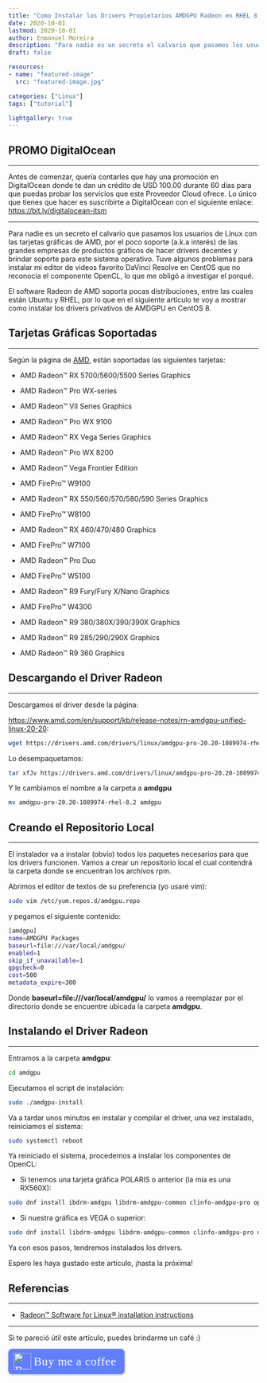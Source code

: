 ```yaml
---
title: "Como Instalar los Drivers Propietarios AMDGPU Radeon en RHEL 8 / Centos 8"
date: 2020-10-01
lastmod: 2020-10-01
author: Enmanuel Moreira
description: "Para nadie es un secreto el calvario que pasamos los usuarios de Linux con las tarjetas gráficas de AMD, por el poco soporte (a.k.a interés) de las grandes empresas de productos gráficos de hacer drivers decentes y brindar soporte para este sistema operativo. Tuve algunos problemas para instalar mi editor de videos favorito DaVinci Resolve en CentOS (al parecer el driver de código abierto no proporcionaba el soporte a OpenCL) lo que me obligó a investigar el porqué. AMD soporta pocas distribuciones, entre las cuales están Ubuntu y RHEL, por lo que en el siguiente artículo te voy a mostrar como instalar los drivers privativos de AMDGPU en CentOS 8."
draft: false

resources:
- name: "featured-image"
  src: "featured-image.jpg"

categories: ["Linux"]
tags: ["tutorial"]

lightgallery: true
---
```


<!--more-->

## PROMO DigitalOcean

***

Antes de comenzar, quería contarles que hay una promoción en DigitalOcean donde te dan un crédito de USD 100.00 durante 60 días para que puedas probar los servicios que este Proveedor Cloud ofrece. Lo único que tienes que hacer es suscribirte a DigitalOcean con el siguiente enlace: <https://bit.ly/digitalocean-itsm>

***

Para nadie es un secreto el calvario que pasamos los usuarios de Linux con las tarjetas gráficas de AMD, por el poco soporte (a.k.a interés) de las grandes empresas de productos gráficos de hacer drivers decentes y brindar soporte para este sistema operativo. Tuve algunos problemas para instalar mi editor de videos favorito DaVinci Resolve en CentOS que no reconocia el componente OpenCL, lo que me obligó a investigar el porqué.  


El software Radeon de AMD soporta pocas distribuciones, entre las cuales están Ubuntu y RHEL, por lo que en el siguiente artículo te voy a mostrar como instalar los drivers privativos de AMDGPU en CentOS 8.  

## Tarjetas Gráficas Soportadas

***

Según la página de [AMD](https://www.amd.com/en/support/kb/release-notes/rn-amdgpu-unified-linux-20-20), están soportadas las siguientes tarjetas:  

- AMD Radeon™ RX 5700/5600/5500 Series Graphics

- AMD Radeon™ Pro WX-series​

- AMD Radeon™ VII Series Graphics​

- AMD Radeon™ Pro WX 9100

- AMD Radeon™ RX Vega Series Graphics​

- AMD Radeon™ Pro WX 8200

- AMD Radeon™ Vega Frontier Edition

- ​AMD FirePro™ W9100

- AMD Radeon™ RX 550/560/570/580/590 Series Graphics

- AMD FirePro™ W8100

- AMD Radeon™ RX 460/470/480 Graphics

- AMD FirePro™ W7100

- AMD Radeon™ Pro Duo

- AMD FirePro™ W5100

- AMD Radeon™ R9 Fury/Fury X/Nano Graphics

- AMD FirePro™ W4300

- AMD Radeon™ R9 380/380X/390/390X Graphics

- AMD Radeon™ R9 285/290/290X Graphics 

- AMD Radeon™ R9 360 Graphics

## Descargando el Driver Radeon

***

Descargamos el driver desde la página:  

<https://www.amd.com/en/support/kb/release-notes/rn-amdgpu-unified-linux-20-20>:  

```bash
wget https://drivers.amd.com/drivers/linux/amdgpu-pro-20.20-1089974-rhel-8.2.tar.xz
```

Lo desempaquetamos:  


```bash
tar xfJv https://drivers.amd.com/drivers/linux/amdgpu-pro-20.20-1089974-rhel-8.2.tar.xz
```

Y le cambiamos el nombre a la carpeta a **amdgpu**

```bash
mv amdgpu-pro-20.20-1089974-rhel-8.2 amdgpu
```

## Creando el Repositorio Local

***

El instalador va a instalar (obvio) todos los paquetes necesarios para que los drivers funcionen. Vamos a crear un repositorio local el cual contendrá la carpeta donde se encuentran los archivos rpm.  

Abrimos el editor de textos de su preferencia (yo usaré vim):  

```bash
sudo vim /etc/yum.repos.d/amdgpu.repo
```

y pegamos el siguiente contenido:  

```bash
[amdgpu]
name=AMDGPU Packages
baseurl=file:///var/local/amdgpu/
enabled=1
skip_if_unavailable=1
gpgcheck=0
cost=500
metadata_expire=300
```

Donde **baseurl=file:///var/local/amdgpu/** lo vamos a reemplazar por el directorio donde se encuentre ubicada la carpeta **amdgpu**.    


## Instalando el Driver Radeon

***

Entramos a la carpeta **amdgpu**:  

```bash
cd amdgpu
```

Ejecutamos el script de instalación:  

```bash
sudo ./amdgpu-install
```

Va a tardar unos minutos en instalar y compilar el driver, una vez instalado, reiniciamos el sistema:  

```bash
sudo systemctl reboot
```

Ya reiniciado el sistema, procedemos a instalar los componentes de OpenCL:

- Si tenemos una tarjeta gráfica POLARIS o anterior (la mia es una RX560X):

```bash
sudo dnf install ibdrm-amdgpu libdrm-amdgpu-common clinfo-amdgpu-pro opencl-amdgpu-pro-comgr amdgpu-pro-core opencl-orca-amdgpu-pro-icd libopencl-amdgpu-pro
```

- Si nuestra gráfica es VEGA o superior:  

```bash
sudo dnf install libdrm-amdgpu libdrm-amdgpu-common clinfo-amdgpu-pro opencl-amdgpu-pro-comgr amdgpu-pro-core opencl-amdgpu-pro-icd libopencl-amdgpu-pro
```

Ya con esos pasos, tendremos instalados los drivers.  

Espero les haya gustado este artículo, ¡hasta la próxima!

## Referencias

***

- [Radeon™ Software for Linux® installation instructions](https://amdgpu-install.readthedocs.io/en/latest/)

***

Si te pareció útil este artículo, puedes brindarme un café :)

<style>.bmc-button img{height: 34px !important;width: 35px !important;margin-bottom: 1px !important;box-shadow: none !important;border: none !important;vertical-align: middle !important;}.bmc-button{padding: 7px 15px 7px 10px !important;line-height: 35px !important;height:51px !important;text-decoration: none !important;display:inline-flex !important;color:#ffffff !important;background-color:#5F7FFF !important;border-radius: 8px !important;border: 1px solid transparent !important;font-size: 24px !important;letter-spacing: 0.6px !important;box-shadow: 0px 1px 2px rgba(190, 190, 190, 0.5) !important;-webkit-box-shadow: 0px 1px 2px 2px rgba(190, 190, 190, 0.5) !important;margin: 0 auto !important;font-family:'Cookie', cursive !important;-webkit-box-sizing: border-box !important;box-sizing: border-box !important;}.bmc-button:hover, .bmc-button:active, .bmc-button:focus {-webkit-box-shadow: 0px 1px 2px 2px rgba(190, 190, 190, 0.5) !important;text-decoration: none !important;box-shadow: 0px 1px 2px 2px rgba(190, 190, 190, 0.5) !important;opacity: 0.85 !important;color:#ffffff !important;}</style><link href="https://fonts.googleapis.com/css?family=Cookie" rel="stylesheet"><a class="bmc-button" target="_blank" href="https://www.buymeacoffee.com/enmanuelmoreira"><img src="https://cdn.buymeacoffee.com/buttons/bmc-new-btn-logo.svg" alt="Buy me a coffee"><span style="margin-left:5px;font-size:24px !important;">Buy me a coffee</span></a>
